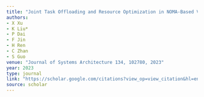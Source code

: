 ```yaml
---
title: "Joint Task Offloading and Resource Optimization in NOMA-Based Vehicular Edge Computing: a Game-Theoretic DRL Approach"
authors:
- X Xu
- K Liu*
- P Dai
- F Jin
- H Ren
- C Zhan
- S Guo
venue: "Journal of Systems Architecture 134, 102780, 2023"
year: 2023
type: journal
link: "https://scholar.google.com/citations?view_op=view_citation&hl=en&user=DK5avZUAAAAJ&pagesize=100&citation_for_view=DK5avZUAAAAJ:Y5dfb0dijaUC"
source: scholar
---
```

